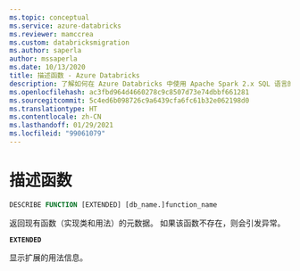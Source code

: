 ```yaml
---
ms.topic: conceptual
ms.service: azure-databricks
ms.reviewer: mamccrea
ms.custom: databricksmigration
ms.author: saperla
author: mssaperla
ms.date: 10/13/2020
title: 描述函数 - Azure Databricks
description: 了解如何在 Azure Databricks 中使用 Apache Spark 2.x SQL 语言的 DESCRIBE FUNCTION 语法。
ms.openlocfilehash: ac3fbd964d4660278c9c8507d73e74dbbf661281
ms.sourcegitcommit: 5c4ed6b098726c9a6439cfa6fc61b32e062198d0
ms.translationtype: HT
ms.contentlocale: zh-CN
ms.lasthandoff: 01/29/2021
ms.locfileid: "99061079"
---
```

# <a name="describe-function"></a>描述函数

```sql
DESCRIBE FUNCTION [EXTENDED] [db_name.]function_name
```

返回现有函数（实现类和用法）的元数据。 如果该函数不存在，则会引发异常。

**``EXTENDED``**

显示扩展的用法信息。